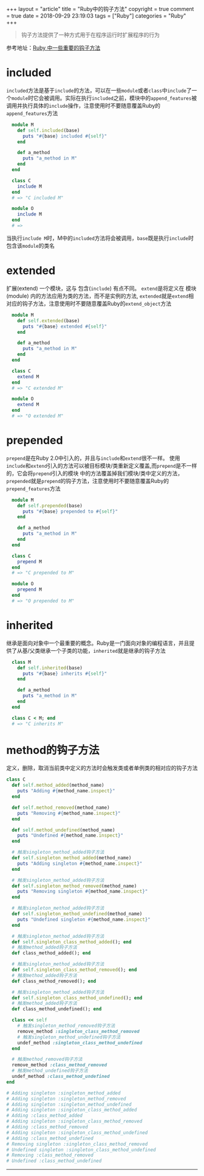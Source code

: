 +++
layout = "article"
title = "Ruby中的钩子方法"
copyright = true
comment = true
date = 2018-09-29 23:19:03
tags = ["Ruby"]
categories = "Ruby"
+++


> 钩子方法提供了一种方式用于在程序运行时扩展程序的行为

参考地址：[Ruby 中一些重要的钩子方法](https://ruby-china.org/topics/25397)

<!-- more -->

included
=======

`included`方法是基于`include`的方法，可以在一些`module`或者`class`中`include`了一个`module`时它会被调用。实际在执行`included`之前，模块中的`append_features`被调用并执行具体的`include`操作，注意使用时不要随意覆盖Ruby的`append_features`方法

``` ruby
  module M
    def self.included(base)
      puts "#{base} included #{self}"
    end

    def a_method
      puts "a_method in M"
    end
  end

  class C
    include M
  end
  # => "C included M"

  module O
    include M
  end
  # =>
```

当执行`include M`时，M中的`included`方法将会被调用，`base`既是执行`include`时包含该`module`的类名

extended
=======

扩展(extend) 一个模块，这与 包含(`include`) 有点不同。 `extend`是将定义在 模块(module) 内的方法应用为类的方法，而不是实例的方法, `extended`就是`extend`相对应的钩子方法，注意使用时不要随意覆盖Ruby的`extend_object`方法

``` ruby
  module M
    def self.extended(base)
      puts "#{base} extended #{self}"
    end

    def a_method
      puts "a_method in M"
    end
  end

  class C
    extend M
  end
  # => "C extended M"

  module O
    extend M
  end
  # => "O extended M"
```

prepended
=======

`prepend`是在Ruby 2.0中引入的，并且与`include`和`extend`很不一样。 使用 `include`和`extend`引入的方法可以被目标模块/类重新定义覆盖,而`prepend`是不一样的，它会将`prepend`引入的模块 中的方法覆盖掉我们模块/类中定义的方法，`prepended`就是`prepend`的钩子方法，注意使用时不要随意覆盖Ruby的`prepend_features`方法

``` ruby
  module M
    def self.prepended(base)
      puts "#{base} prepended to #{self}"
    end

    def a_method
      puts "a_method in M"
    end
  end

  class C
    prepend M
  end
  # => "C prepended to M"

  module O
    prepend M
  end
  # => "O prepended to M"
```

inherited
=======

继承是面向对象中一个最重要的概念。Ruby是一门面向对象的编程语言，并且提供了从基/父类继承一个子类的功能，`inherited`就是继承的钩子方法

``` ruby
  class M
    def self.inherited(base)
      puts "#{base} inherits #{self}"
    end

    def a_method
      puts "a_method in M"
    end
  end

  class C < M; end
  # => "C inherits M"
```

method的钩子方法
=======

定义，删除，取消当前类中定义的方法时会触发类或者单例类的相对应的钩子方法

``` ruby
class C
  def self.method_added(method_name)
    puts "Adding #{method_name.inspect}"
  end

  def self.method_removed(method_name)
    puts "Removing #{method_name.inspect}"
  end

  def self.method_undefined(method_name)
    puts "Undefined #{method_name.inspect}"
  end

  # 触发singleton_method_added钩子方法
  def self.singleton_method_added(method_name)
    puts "Adding singleton #{method_name.inspect}"
  end

  # 触发singleton_method_added钩子方法
  def self.singleton_method_removed(method_name)
    puts "Removing singleton #{method_name.inspect}"
  end

  # 触发singleton_method_added钩子方法
  def self.singleton_method_undefined(method_name)
    puts "Undefined singleton #{method_name.inspect}"
  end

  # 触发singleton_method_added钩子方法
  def self.singleton_class_method_added(); end
  # 触发method_added钩子方法
  def class_method_added(); end

  # 触发singleton_method_added钩子方法
  def self.singleton_class_method_removed(); end
  # 触发method_added钩子方法
  def class_method_removed(); end

  # 触发singleton_method_added钩子方法
  def self.singleton_class_method_undefined(); end
  # 触发method_added钩子方法
  def class_method_undefined(); end

  class << self
    # 触发singleton_method_removed钩子方法
    remove_method :singleton_class_method_removed
    # 触发singleton_method_undefined钩子方法
    undef_method :singleton_class_method_undefined
  end

  # 触发method_removed钩子方法
  remove_method :class_method_removed
  # 触发method_undefined钩子方法
  undef_method :class_method_undefined
end

# Adding singleton :singleton_method_added
# Adding singleton :singleton_method_removed
# Adding singleton :singleton_method_undefined
# Adding singleton :singleton_class_method_added
# Adding :class_method_added
# Adding singleton :singleton_class_method_removed
# Adding :class_method_removed
# Adding singleton :singleton_class_method_undefined
# Adding :class_method_undefined
# Removing singleton :singleton_class_method_removed
# Undefined singleton :singleton_class_method_undefined
# Removing :class_method_removed
# Undefined :class_method_undefined
```


---
